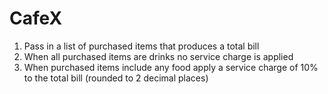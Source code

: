 # CafeX

  
  1.    Pass in a list of purchased items that produces a total bill
  2.    When all purchased items are drinks no service charge is applied
  3.    When purchased items include any food apply a service charge of 10% to the total bill (rounded to 2 decimal places)
